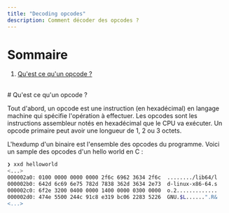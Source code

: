 ```yaml
---
title: "Decoding opcodes"
description: Comment décoder des opcodes ?
---
```


# Sommaire
1. [Qu'est ce qu'un opcode ?](#what_is_opcode)

<br/>

<div id='what_is_opcode'/>
# Qu'est ce qu'un opcode ?

Tout d'abord, un opcode est une instruction (en hexadécimal) en langage machine qui spécifie l'opération à effectuer. Les opcodes sont les instructions assembleur notés en hexadécimal que le CPU va exécuter. 
Un opcode primaire peut avoir une longueur de 1, 2 ou 3 octets.

L'hexdump d'un binaire est l'ensemble des opcodes du programme. Voici un sample des opcodes d'un hello world en C :

```sh
❯ xxd helloworld
<...>
000002a0: 0100 0000 0000 0000 2f6c 6962 3634 2f6c  ......../lib64/l
000002b0: 642d 6c69 6e75 782d 7838 362d 3634 2e73  d-linux-x86-64.s
000002c0: 6f2e 3200 0400 0000 1400 0000 0300 0000  o.2.............
000002d0: 474e 5500 244c 91c8 e319 bc06 2283 5226  GNU.$L......".R&
<...>
```
